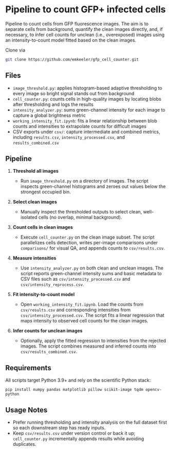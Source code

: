 # Pipeline to count GFP+ infected cells 

Pipeline to count cells from GFP fluorescence images. The aim is to separate cells from background, quantify the clean images directly, and, if necessary, to infer cell counts for  unclean (i.e., overexposed) images using an intensity-to-count model fitted based on the clean images.

Clone via

```bash
git clone https://github.com/emkeeler/gfp_cell_counter.git
```

## Files
- `image_threshold.py`: applies histogram-based adaptive thresholding to every image so bright signal stands out from background
- `cell_counter.py`: counts cells in high-quality images by locating blobs after thresholding and logs the results
- `intensity_analyzer.py`: sums green-channel intensity for each image to capture a global brightness metric
- `working_intensity_fit.ipynb`: fits a linear relationship between blob counts and intensities to extrapolate counts for difficult images
- CSV exports under `csv/`: capture intermediate and combined metrics, including `results.csv`, `intensity_processed.csv`, and `results_combined.csv`

## Pipeline
1. **Threshold all images**
   - Run `image_threshold.py` on a directory of  images. The script inspects green-channel histograms and zeroes out values below the strongest occupied bin. 

2. **Select clean images**
   - Manually inspect the thresholded outputs to select clean, well-isolated cells (no overlap, minimal background). 

3. **Count cells in clean images**
   - Execute `cell_counter.py` on the clean image subset. The script parallelizes cells detection, writes per-image comparisons under `comparisons/` for visual QA, and appends counts to `csv/results.csv`.

4. **Measure intensities**
   - Use `intensity_analyzer.py` on both clean and unclean images. The script reports green-channel intensity sums and basic metadata to CSV files such as `csv/intensity_processed.csv` and `csv/intensity_reprocess.csv`.

5. **Fit intensity-to-count model**
   - Open `working_intensity_fit.ipynb`. Load the counts from `csv/results.csv` and corresponding intensities from `csv/intensity_processed.csv`. The script fits a linear regression that maps intensity to observed cell counts for the clean images.

6. **Infer counts for unclean images**
   - Optionally, apply the fitted regression to intensities from the  rejected images. The script combines measured and inferred counts into `csv/results_combined.csv`.

## Requirements
All scripts target Python 3.9+ and rely on the scientific Python stack:

```
pip install numpy pandas matplotlib pillow scikit-image tqdm opencv-python
```

## Usage Notes
- Prefer running thresholding and intensity analysis on the full dataset first so each downstream step has ready inputs.
- Keep `csv/results.csv` under version control or back it up; `cell_counter.py` incrementally appends results while avoiding duplicates.
